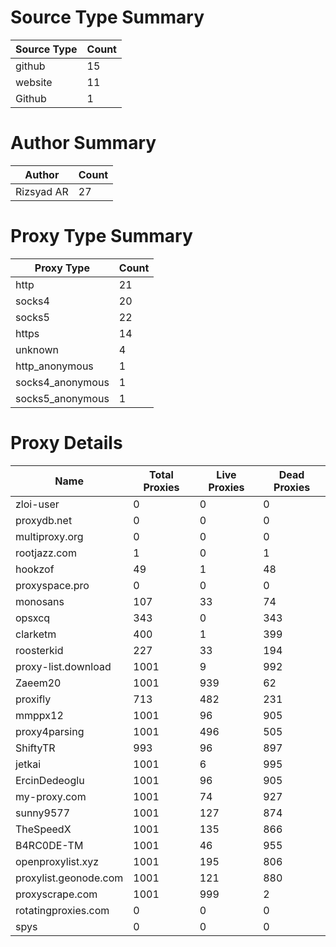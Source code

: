 # Source Type Summary

| Source Type | Count |
|-------------|-------|
| github | 15 |
| website | 11 |
| Github | 1 |


# Author Summary

| Author | Count |
|--------|-------|
| Rizsyad AR | 27 |


# Proxy Type Summary

| Proxy Type | Count |
|------------|-------|
| http | 21 |
| socks4 | 20 |
| socks5 | 22 |
| https | 14 |
| unknown | 4 |
| http_anonymous | 1 |
| socks4_anonymous | 1 |
| socks5_anonymous | 1 |


# Proxy Details

| Name | Total Proxies | Live Proxies | Dead Proxies |
|------|---------------|--------------|---------------|
| zloi-user | 0 | 0 | 0 |
| proxydb.net | 0 | 0 | 0 |
| multiproxy.org | 0 | 0 | 0 |
| rootjazz.com | 1 | 0 | 1 |
| hookzof | 49 | 1 | 48 |
| proxyspace.pro | 0 | 0 | 0 |
| monosans | 107 | 33 | 74 |
| opsxcq | 343 | 0 | 343 |
| clarketm | 400 | 1 | 399 |
| roosterkid | 227 | 33 | 194 |
| proxy-list.download | 1001 | 9 | 992 |
| Zaeem20 | 1001 | 939 | 62 |
| proxifly | 713 | 482 | 231 |
| mmppx12 | 1001 | 96 | 905 |
| proxy4parsing | 1001 | 496 | 505 |
| ShiftyTR | 993 | 96 | 897 |
| jetkai | 1001 | 6 | 995 |
| ErcinDedeoglu | 1001 | 96 | 905 |
| my-proxy.com | 1001 | 74 | 927 |
| sunny9577 | 1001 | 127 | 874 |
| TheSpeedX | 1001 | 135 | 866 |
| B4RC0DE-TM | 1001 | 46 | 955 |
| openproxylist.xyz | 1001 | 195 | 806 |
| proxylist.geonode.com | 1001 | 121 | 880 |
| proxyscrape.com | 1001 | 999 | 2 |
| rotatingproxies.com | 0 | 0 | 0 |
| spys | 0 | 0 | 0 |

